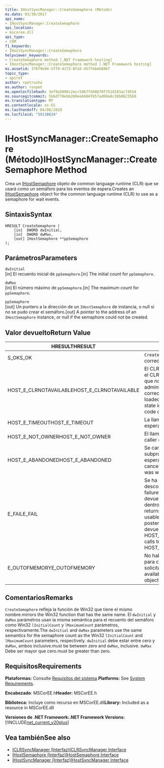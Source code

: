 ```yaml
---
title: IHostSyncManager::CreateSemaphore (Método)
ms.date: 03/30/2017
api_name:
- IHostSyncManager.CreateSemaphore
api_location:
- mscoree.dll
api_type:
- COM
f1_keywords:
- IHostSyncManager::CreateSemaphore
helpviewer_keywords:
- CreateSemaphore method [.NET Framework hosting]
- IHostSyncManager::CreateSemaphore method [.NET Framework hosting]
ms.assetid: 37679e94-5ff9-4173-8fa5-457febeb89bf
topic_type:
- apiref
author: rpetrusha
ms.author: ronpet
ms.openlocfilehash: 3ef9a5896c2ecc54b7fd48670f751d193ac74554
ms.sourcegitcommit: 5b6d778ebb269ee6684fb57ad69a8c28b06235b9
ms.translationtype: MT
ms.contentlocale: es-ES
ms.lasthandoff: 04/08/2019
ms.locfileid: "59138624"
---
```

# <a name="ihostsyncmanagercreatesemaphore-method"></a><span data-ttu-id="6016e-102">IHostSyncManager::CreateSemaphore (Método)</span><span class="sxs-lookup"><span data-stu-id="6016e-102">IHostSyncManager::CreateSemaphore Method</span></span>
<span data-ttu-id="6016e-103">Crea un [IHostSemaphore](../../../../docs/framework/unmanaged-api/hosting/ihostsemaphore-interface.md) objeto de common language runtime (CLR) que se usará como un semáforo para los eventos de espera.</span><span class="sxs-lookup"><span data-stu-id="6016e-103">Creates an [IHostSemaphore](../../../../docs/framework/unmanaged-api/hosting/ihostsemaphore-interface.md) object for the common language runtime (CLR) to use as a semaphore for wait events.</span></span>  
  
## <a name="syntax"></a><span data-ttu-id="6016e-104">Sintaxis</span><span class="sxs-lookup"><span data-stu-id="6016e-104">Syntax</span></span>  
  
```  
HRESULT CreateSemaphore (  
    [in]  DWORD dwInitial,  
    [in]  DWORD dwMax,  
    [out] IHostSemaphore **ppSemaphore  
);  
```  
  
## <a name="parameters"></a><span data-ttu-id="6016e-105">Parámetros</span><span class="sxs-lookup"><span data-stu-id="6016e-105">Parameters</span></span>  
 `dwInitial`  
 <span data-ttu-id="6016e-106">[in] El recuento inicial de `ppSemaphore`.</span><span class="sxs-lookup"><span data-stu-id="6016e-106">[in] The initial count for `ppSemaphore`.</span></span>  
  
 `dwMax`  
 <span data-ttu-id="6016e-107">[in] El número máximo de `ppSemaphore`.</span><span class="sxs-lookup"><span data-stu-id="6016e-107">[in] The maximum count for `ppSemaphore`.</span></span>  
  
 `ppSemaphore`  
 <span data-ttu-id="6016e-108">[out] Un puntero a la dirección de un `IHostSemaphore` de instancia, o null si no se pudo crear el semáforo.</span><span class="sxs-lookup"><span data-stu-id="6016e-108">[out] A pointer to the address of an `IHostSemaphore` instance, or null if the semaphore could not be created.</span></span>  
  
## <a name="return-value"></a><span data-ttu-id="6016e-109">Valor devuelto</span><span class="sxs-lookup"><span data-stu-id="6016e-109">Return Value</span></span>  
  
|<span data-ttu-id="6016e-110">HRESULT</span><span class="sxs-lookup"><span data-stu-id="6016e-110">HRESULT</span></span>|<span data-ttu-id="6016e-111">Descripción</span><span class="sxs-lookup"><span data-stu-id="6016e-111">Description</span></span>|  
|-------------|-----------------|  
|<span data-ttu-id="6016e-112">S_OK</span><span class="sxs-lookup"><span data-stu-id="6016e-112">S_OK</span></span>|`CreateSemaphore` <span data-ttu-id="6016e-113">se devolvió correctamente.</span><span class="sxs-lookup"><span data-stu-id="6016e-113">returned successfully.</span></span>|  
|<span data-ttu-id="6016e-114">HOST_E_CLRNOTAVAILABLE</span><span class="sxs-lookup"><span data-stu-id="6016e-114">HOST_E_CLRNOTAVAILABLE</span></span>|<span data-ttu-id="6016e-115">El CLR no se ha cargado en un proceso o el CLR se encuentra en un estado en el que no se puede ejecutar código administrado o procesar la llamada correctamente.</span><span class="sxs-lookup"><span data-stu-id="6016e-115">The CLR has not been loaded into a process, or the CLR is in a state in which it cannot run managed code or process the call successfully.</span></span>|  
|<span data-ttu-id="6016e-116">HOST_E_TIMEOUT</span><span class="sxs-lookup"><span data-stu-id="6016e-116">HOST_E_TIMEOUT</span></span>|<span data-ttu-id="6016e-117">La llamada ha agotado el tiempo de espera.</span><span class="sxs-lookup"><span data-stu-id="6016e-117">The call timed out.</span></span>|  
|<span data-ttu-id="6016e-118">HOST_E_NOT_OWNER</span><span class="sxs-lookup"><span data-stu-id="6016e-118">HOST_E_NOT_OWNER</span></span>|<span data-ttu-id="6016e-119">El llamador no posee el bloqueo.</span><span class="sxs-lookup"><span data-stu-id="6016e-119">The caller does not own the lock.</span></span>|  
|<span data-ttu-id="6016e-120">HOST_E_ABANDONED</span><span class="sxs-lookup"><span data-stu-id="6016e-120">HOST_E_ABANDONED</span></span>|<span data-ttu-id="6016e-121">Se canceló un evento mientras un subproceso bloqueado o fibra estaba esperando en ella.</span><span class="sxs-lookup"><span data-stu-id="6016e-121">An event was canceled while a blocked thread or fiber was waiting on it.</span></span>|  
|<span data-ttu-id="6016e-122">E_FAIL</span><span class="sxs-lookup"><span data-stu-id="6016e-122">E_FAIL</span></span>|<span data-ttu-id="6016e-123">Se ha producido un error irrecuperable desconocido.</span><span class="sxs-lookup"><span data-stu-id="6016e-123">An unknown catastrophic failure occurred.</span></span> <span data-ttu-id="6016e-124">Cuando un método devuelve E_FAIL, CLR ya no es utilizable dentro del proceso.</span><span class="sxs-lookup"><span data-stu-id="6016e-124">When a method returns E_FAIL, the CLR is no longer usable within the process.</span></span> <span data-ttu-id="6016e-125">Las llamadas posteriores a métodos de hospedaje devuelven HOST_E_CLRNOTAVAILABLE.</span><span class="sxs-lookup"><span data-stu-id="6016e-125">Subsequent calls to hosting methods return HOST_E_CLRNOTAVAILABLE.</span></span>|  
|<span data-ttu-id="6016e-126">E_OUTOFMEMORY</span><span class="sxs-lookup"><span data-stu-id="6016e-126">E_OUTOFMEMORY</span></span>|<span data-ttu-id="6016e-127">No había suficiente memoria disponible para crear el objeto de evento solicitado.</span><span class="sxs-lookup"><span data-stu-id="6016e-127">Not enough memory was available to create the requested event object.</span></span>|  
  
## <a name="remarks"></a><span data-ttu-id="6016e-128">Comentarios</span><span class="sxs-lookup"><span data-stu-id="6016e-128">Remarks</span></span>  
 `CreateSemaphore` <span data-ttu-id="6016e-129">refleja la función de Win32 que tiene el mismo nombre.</span><span class="sxs-lookup"><span data-stu-id="6016e-129">mirrors the Win32 function that has the same name.</span></span> <span data-ttu-id="6016e-130">El `dwInitial` y `dwMax` parámetros usan la misma semántica para el recuento del semáforo como Win32 `lInitialCount` y `lMaximumCount` parámetros, respectivamente.</span><span class="sxs-lookup"><span data-stu-id="6016e-130">The `dwInitial` and `dwMax` parameters use the same semantics for the semaphore count as the Win32 `lInitialCount` and `lMaximumCount` parameters, respectively.</span></span> `dwInitial` <span data-ttu-id="6016e-131">debe estar entre cero y `dwMax`, ambos inclusive.</span><span class="sxs-lookup"><span data-stu-id="6016e-131">must be between zero and `dwMax`, inclusive.</span></span> `dwMax` <span data-ttu-id="6016e-132">Debe ser mayor que cero.</span><span class="sxs-lookup"><span data-stu-id="6016e-132">must be greater than zero.</span></span>  
  
## <a name="requirements"></a><span data-ttu-id="6016e-133">Requisitos</span><span class="sxs-lookup"><span data-stu-id="6016e-133">Requirements</span></span>  
 <span data-ttu-id="6016e-134">**Plataformas:** Consulte [Requisitos del sistema](../../../../docs/framework/get-started/system-requirements.md).</span><span class="sxs-lookup"><span data-stu-id="6016e-134">**Platforms:** See [System Requirements](../../../../docs/framework/get-started/system-requirements.md).</span></span>  
  
 <span data-ttu-id="6016e-135">**Encabezado**: MSCorEE.h</span><span class="sxs-lookup"><span data-stu-id="6016e-135">**Header:** MSCorEE.h</span></span>  
  
 <span data-ttu-id="6016e-136">**Biblioteca:** Incluye como recurso en MSCorEE.dll</span><span class="sxs-lookup"><span data-stu-id="6016e-136">**Library:** Included as a resource in MSCorEE.dll</span></span>  
  
 **<span data-ttu-id="6016e-137">Versiones de .NET Framework:</span><span class="sxs-lookup"><span data-stu-id="6016e-137">.NET Framework Versions:</span></span>** [!INCLUDE[net_current_v20plus](../../../../includes/net-current-v20plus-md.md)]  
  
## <a name="see-also"></a><span data-ttu-id="6016e-138">Vea también</span><span class="sxs-lookup"><span data-stu-id="6016e-138">See also</span></span>

- [<span data-ttu-id="6016e-139">ICLRSyncManager (Interfaz)</span><span class="sxs-lookup"><span data-stu-id="6016e-139">ICLRSyncManager Interface</span></span>](../../../../docs/framework/unmanaged-api/hosting/iclrsyncmanager-interface.md)
- [<span data-ttu-id="6016e-140">IHostSemaphore (Interfaz)</span><span class="sxs-lookup"><span data-stu-id="6016e-140">IHostSemaphore Interface</span></span>](../../../../docs/framework/unmanaged-api/hosting/ihostsemaphore-interface.md)
- [<span data-ttu-id="6016e-141">IHostSyncManager (Interfaz)</span><span class="sxs-lookup"><span data-stu-id="6016e-141">IHostSyncManager Interface</span></span>](../../../../docs/framework/unmanaged-api/hosting/ihostsyncmanager-interface.md)
